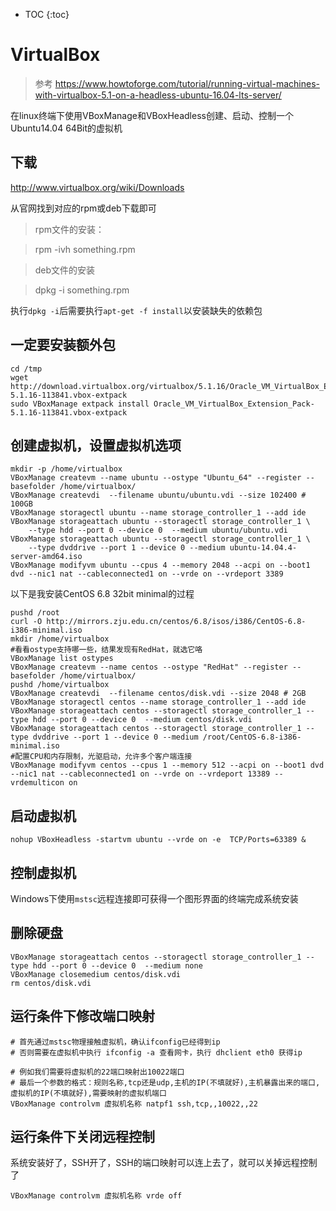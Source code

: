 
* TOC
{:toc}

# VirtualBox

> 参考 https://www.howtoforge.com/tutorial/running-virtual-machines-with-virtualbox-5.1-on-a-headless-ubuntu-16.04-lts-server/

在linux终端下使用VBoxManage和VBoxHeadless创建、启动、控制一个Ubuntu14.04 64Bit的虚拟机

## 下载

http://www.virtualbox.org/wiki/Downloads

从官网找到对应的rpm或deb下载即可

> rpm文件的安装：

>    rpm -ivh something.rpm

> deb文件的安装

>    dpkg -i something.rpm

执行`dpkg -i`后需要执行`apt-get -f install`以安装缺失的依赖包

## 一定要安装额外包

```
cd /tmp
wget http://download.virtualbox.org/virtualbox/5.1.16/Oracle_VM_VirtualBox_Extension_Pack-5.1.16-113841.vbox-extpack
sudo VBoxManage extpack install Oracle_VM_VirtualBox_Extension_Pack-5.1.16-113841.vbox-extpack
```

## 创建虚拟机，设置虚拟机选项

```
mkdir -p /home/virtualbox
VBoxManage createvm --name ubuntu --ostype "Ubuntu_64" --register --basefolder /home/virtualbox/
VBoxManage createvdi  --filename ubuntu/ubuntu.vdi --size 102400 # 100GB
VBoxManage storagectl ubuntu --name storage_controller_1 --add ide
VBoxManage storageattach ubuntu --storagectl storage_controller_1 \
    --type hdd --port 0 --device 0  --medium ubuntu/ubuntu.vdi
VBoxManage storageattach ubuntu --storagectl storage_controller_1 \
    --type dvddrive --port 1 --device 0 --medium ubuntu-14.04.4-server-amd64.iso
VBoxManage modifyvm ubuntu --cpus 4 --memory 2048 --acpi on --boot1 dvd --nic1 nat --cableconnected1 on --vrde on --vrdeport 3389
```

以下是我安装CentOS 6.8 32bit minimal的过程

```
pushd /root
curl -O http://mirrors.zju.edu.cn/centos/6.8/isos/i386/CentOS-6.8-i386-minimal.iso
mkdir /home/virtualbox
#看看ostype支持哪一些，结果发现有RedHat，就选它咯
VBoxManage list ostypes
VBoxManage createvm --name centos --ostype "RedHat" --register --basefolder /home/virtualbox/
pushd /home/virtualbox
VBoxManage createvdi  --filename centos/disk.vdi --size 2048 # 2GB
VBoxManage storagectl centos --name storage_controller_1 --add ide
VBoxManage storageattach centos --storagectl storage_controller_1 --type hdd --port 0 --device 0  --medium centos/disk.vdi
VBoxManage storageattach centos --storagectl storage_controller_1 --type dvddrive --port 1 --device 0 --medium /root/CentOS-6.8-i386-minimal.iso
#配置CPU和内存限制，光驱启动，允许多个客户端连接
VBoxManage modifyvm centos --cpus 1 --memory 512 --acpi on --boot1 dvd --nic1 nat --cableconnected1 on --vrde on --vrdeport 13389 --vrdemulticon on
```

## 启动虚拟机

```
nohup VBoxHeadless -startvm ubuntu --vrde on -e  TCP/Ports=63389 &
```

## 控制虚拟机

Windows下使用`mstsc`远程连接即可获得一个图形界面的终端完成系统安装

## 删除硬盘

```
VBoxManage storageattach centos --storagectl storage_controller_1 --type hdd --port 0 --device 0  --medium none
VBoxManage closemedium centos/disk.vdi
rm centos/disk.vdi
```

## 运行条件下修改端口映射

```
# 首先通过mstsc物理接触虚拟机，确认ifconfig已经得到ip
# 否则需要在虚拟机中执行 ifconfig -a 查看网卡，执行 dhclient eth0 获得ip

# 例如我们需要将虚拟机的22端口映射出10022端口
# 最后一个参数的格式：规则名称,tcp还是udp,主机的IP(不填就好),主机暴露出来的端口,虚拟机的IP(不填就好),需要映射的虚拟机端口
VBoxManage controlvm 虚拟机名称 natpf1 ssh,tcp,,10022,,22
```

## 运行条件下关闭远程控制

系统安装好了，SSH开了，SSH的端口映射可以连上去了，就可以关掉远程控制了

```
VBoxManage controlvm 虚拟机名称 vrde off
```
